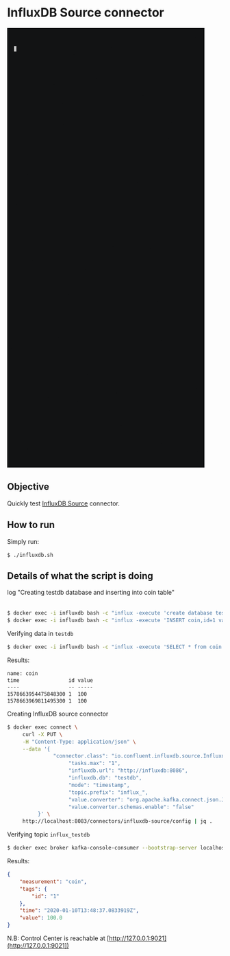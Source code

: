 # InfluxDB Source connector

![asciinema](https://github.com/vdesabou/gifs/blob/master/connect/connect-influxdb-source/asciinema.gif?raw=true)

## Objective

Quickly test [InfluxDB Source](https://docs.confluent.io/current/connect/kafka-connect-influxdb/influx-db-source-connector/index.html#quick-start) connector.




## How to run

Simply run:

```
$ ./influxdb.sh
```

## Details of what the script is doing

log "Creating testdb database and inserting into coin table"

```bash

$ docker exec -i influxdb bash -c "influx -execute 'create database testdb'"
$ docker exec -i influxdb bash -c "influx -execute 'INSERT coin,id=1 value=100' -database testdb"
```

Verifying data in `testdb`

```bash
$ docker exec -i influxdb bash -c "influx -execute 'SELECT * from coin' -database testdb"
```

Results:

```
name: coin
time                id value
----                -- -----
1578663954475848300 1  100
1578663969811495300 1  100
```

Creating InfluxDB source connector

```bash
$ docker exec connect \
     curl -X PUT \
     -H "Content-Type: application/json" \
     --data '{
               "connector.class": "io.confluent.influxdb.source.InfluxdbSourceConnector",
                    "tasks.max": "1",
                    "influxdb.url": "http://influxdb:8086",
                    "influxdb.db": "testdb",
                    "mode": "timestamp",
                    "topic.prefix": "influx_",
                    "value.converter": "org.apache.kafka.connect.json.JsonConverter",
                    "value.converter.schemas.enable": "false"
          }' \
     http://localhost:8083/connectors/influxdb-source/config | jq .
```

Verifying topic `influx_testdb`

```bash
$ docker exec broker kafka-console-consumer --bootstrap-server localhost:9092 --topic influx_testdb --from-beginning --max-messages 1
```

Results:

```json
{
    "measurement": "coin",
    "tags": {
        "id": "1"
    },
    "time": "2020-01-10T13:48:37.0833919Z",
    "value": 100.0
}
```

N.B: Control Center is reachable at [http://127.0.0.1:9021](http://127.0.0.1:9021])
